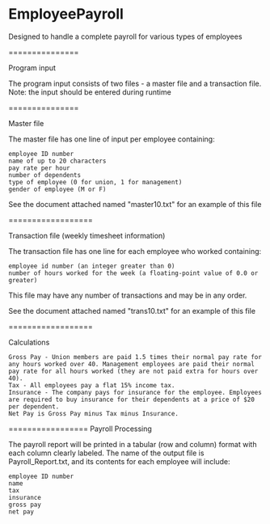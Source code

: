EmployeePayroll
===============

Designed to handle a complete payroll for various types of employees

===============

Program input

The program input consists of two files - a master file and a transaction file. 
Note: the input should be entered during runtime

===============


Master file

The master file has one line of input per employee containing:

    employee ID number
    name of up to 20 characters
    pay rate per hour
    number of dependents
    type of employee (0 for union, 1 for management)
    gender of employee (M or F)

See the document attached named "master10.txt" for an example of this file

==================

Transaction file (weekly timesheet information)

The transaction file has one line for each employee who worked containing:

    employee id number (an integer greater than 0)
    number of hours worked for the week (a floating-point value of 0.0 or greater)

This file may have any number of transactions and may be in any order.

See the document attached named "trans10.txt" for an example of this file

==================

Calculations

    Gross Pay - Union members are paid 1.5 times their normal pay rate for any hours worked over 40. Management employees are paid their normal pay rate for all hours worked (they are not paid extra for hours over 40).
    Tax - All employees pay a flat 15% income tax.
    Insurance - The company pays for insurance for the employee. Employees are required to buy insurance for their dependents at a price of $20 per dependent.
    Net Pay is Gross Pay minus Tax minus Insurance. 


=================
Payroll Processing

The payroll report will be printed in a tabular (row and column) format with each column clearly labeled. 
The name of the output file is Payroll_Report.txt, and its contents for each employee will include: 

    employee ID number
    name
    tax
    insurance
    gross pay
    net pay 
    
